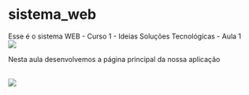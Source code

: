 # sistema_web
Esse é o sistema WEB - Curso 1 - Ideias Soluções Tecnológicas - Aula 1
<br>
<img src="https://ideiasst.com.br/assets/images/github/banner-logo.png" />

Nesta aula desenvolvemos a página principal da nossa aplicação 

<br>
<img src="https://ideiasst.com.br/assets/images/github/index.png" />
